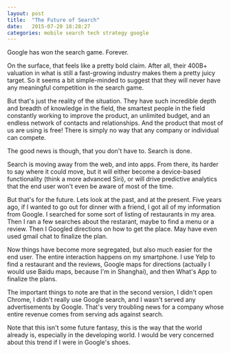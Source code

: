 ```yaml
---
layout: post
title:  "The Future of Search"
date:   2015-07-20 18:28:27
categories: mobile search tech strategy google
---
```


Google has won the search game. Forever. 

On the surface, that feels like a pretty bold claim. After all, their 400B+ valuation in what is still a fast-growing industry makes them a pretty juicy target. So it seems a bit simple-minded to suggest that they will never have any meaningful competition in the search game. 

But that's just the reality of the situation. They have such incredible depth and breadth of knowledge in the field, the smartest people in the field constantly working to improve the product, an unlimited budget, and an endless network of contacts and relationships. And the product that most of us are using is free! There is simply no way that any company or individual can compete.

The good news is though, that you don't have to. Search is done. 

Search is moving away from the web, and into apps. From there, its harder to say where it could move, but it will either become a device-based functionality (think a more advanced Siri), or will drive predictive analytics that the end user won't even be aware of most of the time.

But that's for the future. Lets look at the past, and at the present. Five years ago, if I wanted to go out for dinner with a friend, I got all of my information from Google. I searched for some sort of listing of restaurants in my area. Then I ran a few searches about the restarant, maybe to find a menu or a review. Then I Googled directions on how to get the place. May have even used gmail chat to finalize the plan. 

Now things have become more segregated, but also much easier for the end user. The entire interaction happens on my smartphone. I use Yelp to find a restaurant and the reviews, Google maps for directions (actually I would use Baidu maps, because I'm in Shanghai), and then What's App to finalize the plans. 

The important things to note are that in the second version, I didn't open Chrome, I didn't really use Google search, and I wasn't served any advertisements by Google. That's very troubling news for a company whose entire revenue comes from serving ads against search. 

Note that this isn't some future fantasy, this is the way that the world already is, especially in the developing world. I would be very concerned about this trend if I were in Google's shoes. 